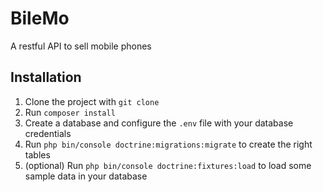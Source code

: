 # BileMo

A restful API to sell mobile phones

## Installation

1. Clone the project with `git clone`
1. Run `composer install`
1. Create a database and configure the `.env` file with your database credentials
1. Run `php bin/console doctrine:migrations:migrate` to create the right tables
1. (optional) Run `php bin/console doctrine:fixtures:load` to load some sample data in your database